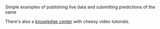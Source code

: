 Simple examples of publishing live data and submitting predictions of the same

There's also a [knowledge center](https://www.microprediction.com/knowledge-center) with cheesy video tutorials. 
